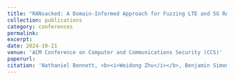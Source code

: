 ```yaml
---
title: "RANsacked: A Domain-Informed Approach for Fuzzing LTE and 5G RAN-Core Interfaces"
collection: publications
category: conferences
permalink: 
excerpt: 
date: 2024-10-21
venue: 'ACM Conference on Computer and Communications Security (CCS)'
paperurl: 
citation: 'Nathaniel Bennett, <b><i>Weidong Zhu</i></b>, Benjamin Simon, Ryon Kennedy, William Enck, Patrick Traynor, and Kevin Butler. RANsacked: A Domain-Informed Approach for Fuzzing LTE and 5G RAN-Core Interfaces. In Proceedings of the ACM Conference on Computer and Communications Security (CCS), 2024.'
---
```


